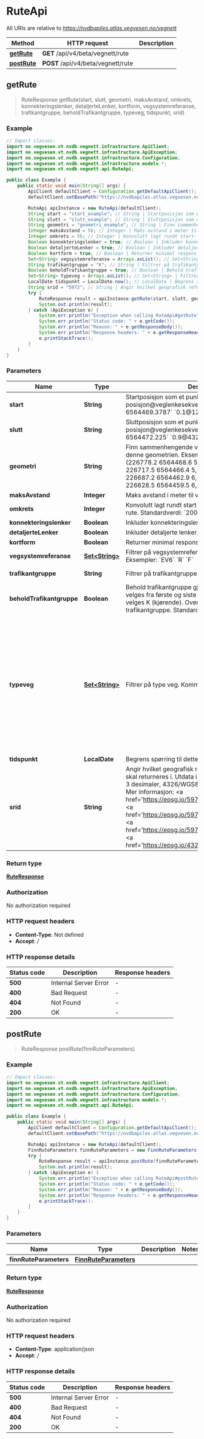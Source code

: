 # RuteApi

All URIs are relative to *https://nvdbapiles.atlas.vegvesen.no/vegnett*

| Method                              | HTTP request                       | Description |
| ----------------------------------- | ---------------------------------- | ----------- |
| [**getRute**](RuteApi.md#getRute)   | **GET** /api/v4/beta/vegnett/rute  |             |
| [**postRute**](RuteApi.md#postRute) | **POST** /api/v4/beta/vegnett/rute |             |

## getRute

> RuteResponse getRute(start, slutt, geometri, maksAvstand, omkrets, konnekteringslenker, detaljerteLenker, kortform, vegsystemreferanse, trafikantgruppe, beholdTrafikantgruppe, typeveg, tidspunkt, srid)

### Example

```java
// Import classes:
import no.vegvesen.vt.nvdb.vegnett.infrastructure.ApiClient;
import no.vegvesen.vt.nvdb.vegnett.infrastructure.ApiException;
import no.vegvesen.vt.nvdb.vegnett.infrastructure.Configuration;
import no.vegvesen.vt.nvdb.vegnett.infrastructure.models.*;
import no.vegvesen.vt.nvdb.vegnett.api.RuteApi;

public class Example {
    public static void main(String[] args) {
        ApiClient defaultClient = Configuration.getDefaultApiClient();
        defaultClient.setBasePath("https://nvdbapiles.atlas.vegvesen.no/vegnett");

        RuteApi apiInstance = new RuteApi(defaultClient);
        String start = "start_example"; // String | Startposisjon som et punkt eller posisjon@veglenkesekvens.  Eksempler: `226761.786, 6564469.3787` `0.1@1234`
        String slutt = "slutt_example"; // String | Sluttposisjon som et punkt eller posisjon@veglenkesekvens.  Eksempler: `226855.034, 6564472.225` `0.9@4321`
        String geometri = "geometri_example"; // String | Finn sammenhengende vegnett som passer med denne geometrien.  Eksempel: `LINESTRING Z (226778.2 6564468.6 5, 226747.1 6564470.1 5, 226717.5 6564466.4 5, 226705.9 6564462.7 6.2, 226687.2 6564462.9 6, 226657.7 6564460.7 6, 226628.5 6564459.5 6, 226611.3 6564459.6 6.2)`
        Integer maksAvstand = 56; // Integer | Maks avstand i meter til veglenker.  Standardverdi: `10`
        Integer omkrets = 56; // Integer | Konvolutt lagt rundt start- og slutt-punkt for å beregne rute.  Standardverdi: `200`. Må være større enn 0.
        Boolean konnekteringslenker = true; // Boolean | Inkluder konnekteringslenker.  Standardverdi: `true`
        Boolean detaljerteLenker = true; // Boolean | Inkluder detaljerte lenker.  Standardverdi: `false`
        Boolean kortform = true; // Boolean | Returner minimal respons.  Standardverdi: `false`
        Set<String> vegsystemreferanse = Arrays.asList(); // Set<String> | Filtrer på vegsystemreferanse. Kommaseparert liste.  Eksempler: `EV6` `R` `F`
        String trafikantgruppe = "K"; // String | Filtrer på trafikantgruppe.
        Boolean beholdTrafikantgruppe = true; // Boolean | Behold trafikantgruppe gjennom ruten. Trafikantgruppe velges fra første og siste punkt i ruten, om de er ulike velges K (kjørende). Overstyres av parameteren trafikantgruppe.  Standardverdi: `false`
        Set<String> typeveg = Arrays.asList(); // Set<String> | Filtrer på type veg. Kommaseparert liste.
        LocalDate tidspunkt = LocalDate.now(); // LocalDate | Begrens spørring til dette tidspunktet.
        String srid = "5972"; // String | Angir hvilket geografisk referansesystem geometrien skal returneres i. Utdata i UTM-formater begrenses til 3 desimaler, 4326/WGS84 begrenses til 8 desimaler. Mer informasjon: <a href='https://epsg.io/5972'>EPSG:5972</a> <a href='https://epsg.io/5973'>EPSG:5973</a> <a href='https://epsg.io/5975'>EPSG:5975</a> <a href='https://epsg.io/4326'>EPSG:4326</a>.
        try {
            RuteResponse result = apiInstance.getRute(start, slutt, geometri, maksAvstand, omkrets, konnekteringslenker, detaljerteLenker, kortform, vegsystemreferanse, trafikantgruppe, beholdTrafikantgruppe, typeveg, tidspunkt, srid);
            System.out.println(result);
        } catch (ApiException e) {
            System.err.println("Exception when calling RuteApi#getRute");
            System.err.println("Status code: " + e.getCode());
            System.err.println("Reason: " + e.getResponseBody());
            System.err.println("Response headers: " + e.getResponseHeaders());
            e.printStackTrace();
        }
    }
}
```

### Parameters

| Name                      | Type                               | Description                                                                                                                                                                                                                                                                                                                                                                                                                                                             | Notes                                                                                                                                                                                                   |
| ------------------------- | ---------------------------------- | ----------------------------------------------------------------------------------------------------------------------------------------------------------------------------------------------------------------------------------------------------------------------------------------------------------------------------------------------------------------------------------------------------------------------------------------------------------------------- | ------------------------------------------------------------------------------------------------------------------------------------------------------------------------------------------------------- |
| **start**                 | **String**                         | Startposisjon som et punkt eller posisjon@veglenkesekvens. Eksempler: &#x60;226761.786, 6564469.3787&#x60; &#x60;0.1@1234&#x60;                                                                                                                                                                                                                                                                                                                                         | [optional]                                                                                                                                                                                              |
| **slutt**                 | **String**                         | Sluttposisjon som et punkt eller posisjon@veglenkesekvens. Eksempler: &#x60;226855.034, 6564472.225&#x60; &#x60;0.9@4321&#x60;                                                                                                                                                                                                                                                                                                                                          | [optional]                                                                                                                                                                                              |
| **geometri**              | **String**                         | Finn sammenhengende vegnett som passer med denne geometrien. Eksempel: &#x60;LINESTRING Z (226778.2 6564468.6 5, 226747.1 6564470.1 5, 226717.5 6564466.4 5, 226705.9 6564462.7 6.2, 226687.2 6564462.9 6, 226657.7 6564460.7 6, 226628.5 6564459.5 6, 226611.3 6564459.6 6.2)&#x60;                                                                                                                                                                                    | [optional]                                                                                                                                                                                              |
| **maksAvstand**           | **Integer**                        | Maks avstand i meter til veglenker. Standardverdi: &#x60;10&#x60;                                                                                                                                                                                                                                                                                                                                                                                                       | [optional]                                                                                                                                                                                              |
| **omkrets**               | **Integer**                        | Konvolutt lagt rundt start- og slutt-punkt for å beregne rute. Standardverdi: &#x60;200&#x60;. Må være større enn 0.                                                                                                                                                                                                                                                                                                                                                    | [optional]                                                                                                                                                                                              |
| **konnekteringslenker**   | **Boolean**                        | Inkluder konnekteringslenker. Standardverdi: &#x60;true&#x60;                                                                                                                                                                                                                                                                                                                                                                                                           | [optional]                                                                                                                                                                                              |
| **detaljerteLenker**      | **Boolean**                        | Inkluder detaljerte lenker. Standardverdi: &#x60;false&#x60;                                                                                                                                                                                                                                                                                                                                                                                                            | [optional]                                                                                                                                                                                              |
| **kortform**              | **Boolean**                        | Returner minimal respons. Standardverdi: &#x60;false&#x60;                                                                                                                                                                                                                                                                                                                                                                                                              | [optional]                                                                                                                                                                                              |
| **vegsystemreferanse**    | [**Set&lt;String&gt;**](String.md) | Filtrer på vegsystemreferanse. Kommaseparert liste. Eksempler: &#x60;EV6&#x60; &#x60;R&#x60; &#x60;F&#x60;                                                                                                                                                                                                                                                                                                                                                              | [optional]                                                                                                                                                                                              |
| **trafikantgruppe**       | **String**                         | Filtrer på trafikantgruppe.                                                                                                                                                                                                                                                                                                                                                                                                                                             | [optional] [enum: K, G]                                                                                                                                                                                 |
| **beholdTrafikantgruppe** | **Boolean**                        | Behold trafikantgruppe gjennom ruten. Trafikantgruppe velges fra første og siste punkt i ruten, om de er ulike velges K (kjørende). Overstyres av parameteren trafikantgruppe. Standardverdi: &#x60;false&#x60;                                                                                                                                                                                                                                                         | [optional]                                                                                                                                                                                              |
| **typeveg**               | [**Set&lt;String&gt;**](String.md) | Filtrer på type veg. Kommaseparert liste.                                                                                                                                                                                                                                                                                                                                                                                                                               | [optional] [enum: Enkel bilveg, Kanalisert veg, Rampe, Rundkjøring, Bilferje, Gang- og sykkelveg, Sykkelveg, Gangveg, Gågate, Fortau, Trapp, Gangfelt, Gatetun, Passasjerferje, Traktorveg, Sti, Annet] |
| **tidspunkt**             | **LocalDate**                      | Begrens spørring til dette tidspunktet.                                                                                                                                                                                                                                                                                                                                                                                                                                 | [optional]                                                                                                                                                                                              |
| **srid**                  | **String**                         | Angir hvilket geografisk referansesystem geometrien skal returneres i. Utdata i UTM-formater begrenses til 3 desimaler, 4326/WGS84 begrenses til 8 desimaler. Mer informasjon: &lt;a href&#x3D;&#39;https://epsg.io/5972&#39;&gt;EPSG:5972&lt;/a&gt; &lt;a href&#x3D;&#39;https://epsg.io/5973&#39;&gt;EPSG:5973&lt;/a&gt; &lt;a href&#x3D;&#39;https://epsg.io/5975&#39;&gt;EPSG:5975&lt;/a&gt; &lt;a href&#x3D;&#39;https://epsg.io/4326&#39;&gt;EPSG:4326&lt;/a&gt;. | [optional] [enum: 5972, 5973, 5975, 4326, UTM32, UTM33, UTM35, WGS84]                                                                                                                                   |

### Return type

[**RuteResponse**](RuteResponse.md)

### Authorization

No authorization required

### HTTP request headers

- **Content-Type**: Not defined
- **Accept**: _/_

### HTTP response details

| Status code | Description           | Response headers |
| ----------- | --------------------- | ---------------- |
| **500**     | Internal Server Error | -                |
| **400**     | Bad Request           | -                |
| **404**     | Not Found             | -                |
| **200**     | OK                    | -                |

## postRute

> RuteResponse postRute(finnRuteParameters)

### Example

```java
// Import classes:
import no.vegvesen.vt.nvdb.vegnett.infrastructure.ApiClient;
import no.vegvesen.vt.nvdb.vegnett.infrastructure.ApiException;
import no.vegvesen.vt.nvdb.vegnett.infrastructure.Configuration;
import no.vegvesen.vt.nvdb.vegnett.infrastructure.models.*;
import no.vegvesen.vt.nvdb.vegnett.api.RuteApi;

public class Example {
    public static void main(String[] args) {
        ApiClient defaultClient = Configuration.getDefaultApiClient();
        defaultClient.setBasePath("https://nvdbapiles.atlas.vegvesen.no/vegnett");

        RuteApi apiInstance = new RuteApi(defaultClient);
        FinnRuteParameters finnRuteParameters = new FinnRuteParameters(); // FinnRuteParameters |
        try {
            RuteResponse result = apiInstance.postRute(finnRuteParameters);
            System.out.println(result);
        } catch (ApiException e) {
            System.err.println("Exception when calling RuteApi#postRute");
            System.err.println("Status code: " + e.getCode());
            System.err.println("Reason: " + e.getResponseBody());
            System.err.println("Response headers: " + e.getResponseHeaders());
            e.printStackTrace();
        }
    }
}
```

### Parameters

| Name                   | Type                                            | Description | Notes |
| ---------------------- | ----------------------------------------------- | ----------- | ----- |
| **finnRuteParameters** | [**FinnRuteParameters**](FinnRuteParameters.md) |             |       |

### Return type

[**RuteResponse**](RuteResponse.md)

### Authorization

No authorization required

### HTTP request headers

- **Content-Type**: application/json
- **Accept**: _/_

### HTTP response details

| Status code | Description           | Response headers |
| ----------- | --------------------- | ---------------- |
| **500**     | Internal Server Error | -                |
| **400**     | Bad Request           | -                |
| **404**     | Not Found             | -                |
| **200**     | OK                    | -                |
